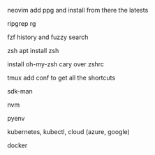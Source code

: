 neovim
    add ppg
    and install from there the latests

ripgrep
    rg

fzf
    history and fuzzy search

zsh
apt install zsh

install oh-my-zsh
    cary over zshrc

tmux
    add conf
    to get all the shortcuts


sdk-man

nvm

pyenv

kubernetes, kubectl, cloud (azure, google)

docker
